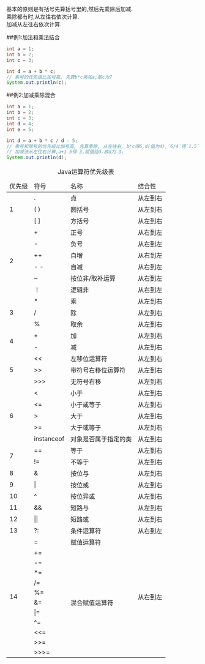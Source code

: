 基本的原则是有括号先算括号里的,然后先乘除后加减.   
乘除都有时,从左往右依次计算.   
加减从左往右依次计算.   

##例1:加法和乘法结合
```java
int a = 1;
int b = 2;
int c = 3;

int d = a + b * c;
// 乘号的优先级比加号高, 先算b*c再加a,故c为7
System.out.println(c);
```

##例2:加减乘除混合

```java
int a = 1;
int b = 2;
int c = 3;
int d = 4;
int e = 5;

int d = a + b * c / d - 5;
// 乘号和除号的优先级比加号高, 先算乘除, 从左往右, b*c得6,d(值为4),`6/4`得`1.5`.取模运算省去小数,`b*c/d`得1
// 加减法从左往右计算,a+1-5得-3,赋值给d.故d为-3.
System.out.println(d);
```

<table class="table table-bordered table-responsive text-center">
	<caption>Java运算符优先级表</caption>
	<thead>
		<tr>
			<td>优先级</td>
			<td>符号</td>
			<td>名称</td>
			<td>结合性</td>
		</tr>
	</thead>
	<tbody>
	<tr class="success">
		<td rowspan="3">1</td>
		<td>.</td>
		<td>点</td>
		<td>从左到右</td>
	</tr>
	<tr class="success">
		<td>( )</td>
		<td>圆括号</td>
		<td>从左到右</td>
	</tr>
	<tr class="success">
		<td>[ ]</td>
		<td>方括号</td>
		<td>从左到右</td>
	</tr>
	<tr class="info">
		<td rowspan="6">2</td>
		<td>+</td>
		<td>正号</td>
		<td>从右到左</td>
	</tr>
	<tr class="info">
		<td>-</td>
		<td>负号</td>
		<td>从右到左</td>
	</tr>
	<tr class="info">
		<td>++</td>
		<td>自增</td>
		<td>从右到左</td>
	</tr>
	<tr class="info">
		<td>- -</td>
		<td>自减</td>
		<td>从右到左</td>
	</tr>
	<tr class="info">
		<td>~</td>
		<td>按位非/取补运算</td>
		<td>从右到左</td>
	</tr>
	<tr class="info">
		<td>！</td>
		<td>逻辑非</td>
		<td>从右到左</td>
	</tr>
	<tr class="warning">
		<td rowspan="3">3</td>
		<td>*</td>
		<td>乘</td>
		<td>从左到右</td>
	</tr>
	<tr class="warning">
		<td>/</td>
		<td>除</td>
		<td>从左到右</td>
	</tr>
	<tr class="warning">
		<td>%</td>
		<td>取余</td>
		<td>从左到右</td>
	</tr>
	<tr class="danger">
		<td rowspan="2">4</td>
		<td>+</td>
		<td>加</td>
		<td>从左到右</td>
	</tr>
	<tr class="danger">
		<td>-</td>
		<td>减</td>
		<td>从左到右</td>
	</tr>
	<tr class="active">
		<td rowspan="3">5</td>
		<td>&lt;&lt;&nbsp;</td>
		<td>左移位运算符</td>
		<td>从左到右</td>
	</tr>
	<tr class="active">
		<td>&gt;&gt;&nbsp;</td>
		<td>带符号右移位运算符</td>
		<td>从左到右</td>
	</tr>
	<tr class="active">
		<td>&gt;&gt;&gt;&nbsp;</td>
		<td>无符号右移</td>
		<td>从左到右</td>
	</tr>
	<tr class="success">
		<td rowspan="5">6</td>
		<td>&lt;&nbsp;</td>
		<td>小于</td>
		<td>从左到右</td>
	</tr>
	<tr class="success">
		<td>&lt;=</td>
		<td>小于或等于</td>
		<td>从左到右</td>
	</tr>
	<tr class="success">
		<td>&gt;&nbsp;</td>
		<td>大于</td>
		<td>从左到右</td>
	</tr>
	<tr class="success">
		<td>&gt;=</td>
		<td>大于或等于</td>
		<td>从左到右</td>
	</tr>
	<tr class="success">
		<td>instanceof</td>
		<td>对象是否属于指定的类</td>
		<td>从左到右</td>
	</tr>
	<tr class="warning">
		<td rowspan="2">7</td>
		<td>==</td>
		<td>等于</td>
		<td>从左到右</td>
	</tr>
	<tr class="warning">
		<td>!=</td>
		<td>不等于</td>
		<td>从左到右</td>
	</tr>
	<tr class="danger">
		<td>8</td>
		<td>&amp;</td>
		<td>按位与</td>
		<td>从左到右</td>
	</tr>
	<tr class="info">
		<td>9</td>
		<td>|</td>
		<td>按位或</td>
		<td>从左到右</td>
	</tr>
	<tr class="active">
		<td>10</td>
		<td>^</td>
		<td>按位异或</td>
		<td>从左到右</td>
	</tr>
	<tr class="success">
		<td>11</td>
		<td>&amp;&amp;</td>
		<td>短路与</td>
		<td>从左到右</td>
	</tr>
	<tr class="warning">
		<td>12</td>
		<td>||</td>
		<td>短路或</td>
		<td>从左到右</td>
	</tr>
	<tr class="danger">
		<td>13</td>
		<td>?:</td>
		<td>条件运算符</td>
		<td>从右到左</td>
	</tr>
	<tr class="info">
		<td rowspan="12">14</td>
		<td>=</td>
		<td>赋值运算符</td>
		<td rowspan="12">从右到左</td>
	</tr>
	<tr class="info">
		<td>+=</td>
		<td rowspan="11">混合赋值运算符</td>
	</tr>
	<tr class="info">
		<td>-=</td>
	</tr>
	<tr class="info">
		<td>*=</td>
	</tr>
	<tr class="info">
		<td>/=</td>
	</tr>
	<tr class="info">
		<td>%=</td>
	</tr>
	<tr class="info">
		<td>&amp;=</td>
	</tr>
	<tr class="info">
		<td>|=</td>
	</tr>
	<tr class="info">
		<td>^=</td>
	</tr>
	<tr class="info">
		<td>&lt;&lt;=</td>
	</tr>
	<tr class="info">
		<td>&gt;&gt;=</td>
	</tr>
	<tr class="info">
		<td>&gt;&gt;&gt;=</td>
	</tr>
	</tbody>
</table>